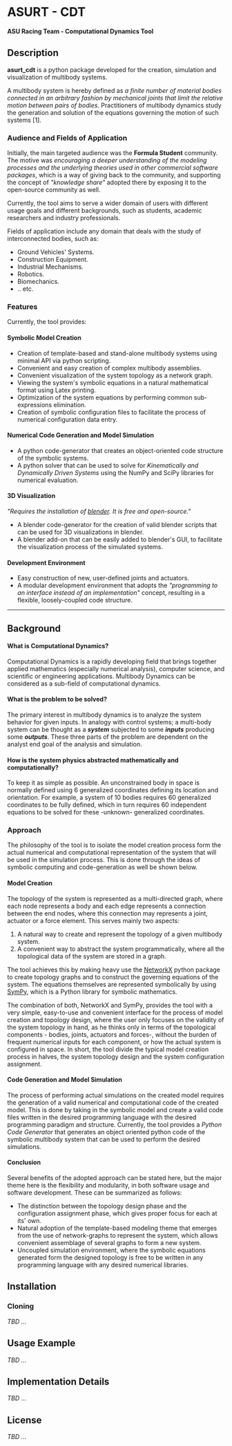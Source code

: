 # ASURT - CDT

**ASU Racing Team - Computational Dynamics Tool**

## Description
**asurt_cdt** is a python package developed for the creation, simulation and visualization of multibody systems.

A multibody system is hereby defined as *a finite number of material bodies connected in an arbitrary fashion by mechanical joints that limit the relative motion between pairs of bodies*. Practitioners of multibody dynamics study the generation and solution of the equations governing the motion of such systems [1].

### Audience and Fields of Application

Initially, the main targeted audience was the **Formula Student** community. The motive was *encouraging a deeper understanding of the modeling processes and the underlying theories used in other commercial software packages*, which is a way of giving back to the community, and supporting the concept of *"knowledge share"* adopted there by exposing it to the open-source community as well.

Currently, the tool aims to serve a wider domain of users with different usage goals and different backgrounds, such as students, academic researchers and industry professionals.

Fields of application include any domain that deals with the study of interconnected bodies, such as:

- Ground Vehicles' Systems.
- Construction Equipment.
- Industrial Mechanisms.
- Robotics.
- Biomechanics.
- .. etc.

### Features 

Currently, the tool provides:

#### Symbolic Model Creation

- Creation of template-based and stand-alone multibody systems using minimal API via python scripting.
- Convenient and easy creation of complex multibody assemblies.
- Convenient visualization of the system topology as a network graph.
- Viewing the system's symbolic equations in a natural mathematical format using Latex printing.
- Optimization of the system equations by performing common sub-expressions elimination.
- Creation of symbolic configuration files to facilitate the process of numerical configuration data entry.

#### Numerical Code Generation and Model Simulation

- A python code-generator that creates an object-oriented code structure of the symbolic systems.
- A python solver that can be used to solve for *Kinematically  and Dynamically Driven Systems* using the NumPy and SciPy libraries for numerical evaluation.

#### 3D Visualization

*"Requires the installation of  [blender](https://www.blender.org/). It is free and open-source."*

- A blender code-generator for the creation of valid blender scripts that can be used for 3D visualizations in blender.
- A blender add-on that can be easily added to blender's GUI, to facilitate the visualization process of the simulated systems.

#### Development Environment

- Easy construction of new, user-defined joints and actuators.
- A modular development environment that adopts the *"programming to an interface instead of an implementation"* concept, resulting in a flexible, loosely-coupled code structure. 

------



## Background
#### What is Computational Dynamics?
Computational Dynamics is a rapidly developing field that brings together applied mathematics (especially numerical analysis), computer science, and scientific or engineering applications. Multibody Dynamics can be considered as a sub-field of computational dynamics.
#### What is the problem to be solved?
The primary interest in multibody dynamics is to analyze the system behavior for given inputs. In analogy with control systems; a multi-body system can be thought as a **_system_** subjected to some **_inputs_** producing some **_outputs_**. These three parts of the problem are dependent on the analyst end goal of the analysis and simulation. 
#### How is the system physics abstracted mathematically and computationally?
To keep it as simple as possible. An unconstrained body in space is normally defined using 6 generalized coordinates defining its location and orientation. For example, a system of 10 bodies requires 60 generalized coordinates to be fully defined, which in turn requires 60 independent equations to be solved for these  -unknown- generalized coordinates.

### Approach
The philosophy of the tool is to isolate the model creation process form the actual numerical and computational representation of the system that will be used in the simulation process. This is done through the ideas of symbolic computing and code-generation as well be shown below.

#### Model Creation

The topology of the system is represented as a multi-directed graph, where each node represents a body and each edge represents a connection between the end nodes, where this connection may represents a joint, actuator or a force element. This serves mainly two aspects:

1. A natural way to create and represent the topology of a given multibody system.
2. A convenient way to abstract the system programmatically, where all the topological data of the system are stored in a graph.

The tool achieves this by making heavy use the [NetworkX](https://networkx.github.io/documentation/stable/index.html) python package to create topology graphs and to construct the governing equations of the system. The equations themselves are represented symbolically by using [SymPy](https://www.sympy.org/en/index.html), which is a Python library for symbolic mathematics.

The combination of both, NetworkX and SymPy, provides the tool with a very simple, easy-to-use and convenient interface for the process of model creation and topology design, where the user only focuses on the validity of the system topology in hand, as he thinks only in terms of the topological components - bodies, joints, actuators and forces-, without the burden of frequent numerical inputs for each component, or how the actual system is configured in space. In short, the tool divide the typical model creation process in halves, the system topology design and the system configuration assignment.

#### Code Generation and Model Simulation

The process of performing actual simulations on the created model requires the generation of a valid numerical and computational code of the created model. This is done by taking in the symbolic model and create a valid code files written in the desired programming language with the desired programming paradigm and structure. Currently, the tool provides a *Python Code Generator* that generates an object oriented python code of the symbolic multibody system that can be used to perform the desired simulations.

#### Conclusion

Several benefits of the adopted approach can be stated here, but the major theme here is the flexibility and modularity, in both software usage and software development. These can be summarized as follows:

- The distinction between the topology design phase and the configuration assignment phase, which gives proper focus for each at its' own.
- Natural adoption of the template-based modeling theme that emerges from the use of network-graphs to represent the system, which allows convenient assemblage of several graphs to form a new system. 
- Uncoupled simulation environment, where the symbolic equations generated form the designed topology is free to be written in any programming language with any desired numerical libraries.

## Installation

### Cloning

*TBD ...*

## Usage Example

*TBD ...*

## Implementation Details

*TBD ...*

## License

*TBD ...*

